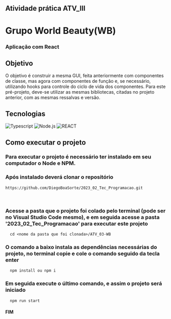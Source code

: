 ## Atividade prática ATV_III

# Grupo World Beauty(WB)

<h3> Aplicação com React</h3>

## Objetivo
O objetivo é construir a mesma GUI, feita anteriormente com componentes de classe, mas agora com componentes de função e, se necessário, utilizando hooks para controle do ciclo de vida dos componentes. Para este pré-projeto, deve-se utilizar as mesmas bibliotecas, citadas no projeto anterior, com as mesmas ressalvas e versão.

## Tecnologias

![Typescript](https://img.shields.io/badge/TypeScript-007ACC?style=for-the-badge&logo=typescript&logoColor=white)
![Node.js](https://img.shields.io/badge/Node.js-339933?style=for-the-badge&logo=nodedotjs&logoColor=white)
![REACT](https://img.shields.io/badge/React-20232A?style=for-the-badge&logo=react&logoColor=61DAFB)


## Como executar o projeto
<h3>Para executar o projeto é necessário ter instalado em seu computador o Node e NPM.</h3>

<h3>Após instalado deverá clonar o repositório</h3>

```
https://github.com/DiegoBoaSorte/2023_02_Tec_Programacao.git
```

> 
<br>
<h3>Acesse a pasta que o projeto foi colado pelo terminal (pode ser no Visual Studio Code mesmo), e
em seguida acesse a pasta '2023_02_Tec_Programacao' para executar este projeto</h3>

```
  cd <nome da pasta que foi clonada>/ATV_03-WB
```

<h3>O comando a baixo instala as dependências necessárias do projeto, no terminal copie e cole o comando seguido da tecla enter</h3>

```
  npm install ou npm i
```

<h3>Em seguida execute o último comando, e assim o projeto será iniciado</h3>

```
  npm run start
```



<h4>FIM</h4>
